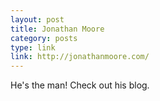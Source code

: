 ```yaml
---
layout: post
title: Jonathan Moore
category: posts
type: link
link: http://jonathanmoore.com/
---
```


He's the man! Check out his blog.